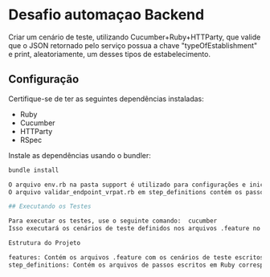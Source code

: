 # Desafio automaçao Backend

Criar um cenário de teste, utilizando Cucumber+Ruby+HTTParty, que valide que o JSON retornado pelo serviço possua a chave "typeOfEstablishment" e print, aleatoriamente, um desses tipos de estabelecimento. 


## Configuração

Certifique-se de ter as seguintes dependências instaladas:

- Ruby
- Cucumber
- HTTParty
- RSpec

Instale as dependências usando o bundler:

```bash
bundle install

O arquivo env.rb na pasta support é utilizado para configurações e inicialização antes da execução dos testes.
O arquivo validar_endpoint_vrpat.rb em step_definitions contém os passos dos cenários de teste.

## Executando os Testes

Para executar os testes, use o seguinte comando:  cucumber
Isso executará os cenários de teste definidos nos arquivos .feature no diretório features.

Estrutura do Projeto

features: Contém os arquivos .feature com os cenários de teste escritos em Gherkin.
step_definitions: Contém os arquivos de passos escritos em Ruby correspondentes aos cenários de teste.

